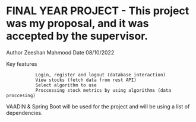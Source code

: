 # FINAL YEAR PROJECT - This project was my proposal, and it was accepted by the supervisor.

Author Zeeshan Mahmood Date 08/10/2022

Key features

               Login, register and logout (database interaction)
               View stocks (fetch data from rest API)
               Select algorithm to use
               Proccessing stock metrics by using algorithms (data proccesing)
               
VAADIN & Spring Boot will be used for the project and will be using a list of dependencies.

